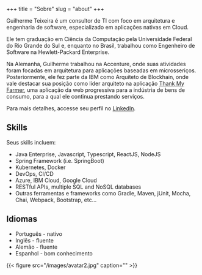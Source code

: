 +++
title = "Sobre"
slug = "about"
+++

Guilherme Teixeira é um consultor de TI com foco em arquitetura e engenharia de software, especializado em aplicações nativas em Cloud.

Ele tem graduação em Ciência da Computação pela Universidade Federal do Rio Grande do Sul e, enquanto no Brasil, trabalhou como Engenheiro de Software na Hewlett-Packard Enterprise.

Na Alemanha, Guilherme trabalhou na Accenture, onde suas atividades foram focadas em arquitetura para aplicações baseadas em microsseriços. Posteriormente, ele fez parte da IBM como Arquiteto de Blockhain, onde vale destacar sua posição como líder arquiteto na aplicação [Thank My Farmer](https://www.ibm.com/thought-leadership/coffee/), uma aplicação da web progressiva para a indústria de bens de consumo, para a qual ele continua prestando serviços.

Para mais detalhes, accesse seu perfil no [LinkedIn](https://www.linkedin.com/in/gateixeira/).

## Skills

Seus skills incluem:

* Java Enterprise, Javascript, Typescript, ReactJS, NodeJS
* Spring Framework (i.e. SpringBoot)
* Kubernetes, Docker
* DevOps, CI/CD
* Azure, IBM Cloud, Google Cloud
* RESTful APIs, multiple SQL and NoSQL databases
* Outras ferramentas e frameworks como Gradle, Maven, jUnit, Mocha, Chai, Webpack, Bootstrap, etc...

## Idiomas

* Português - nativo
* Inglês - fluente
* Alemão - fluente
* Espanhol - bom conhecimento

{{< figure src="/images/avatar2.jpg" caption="" >}}

